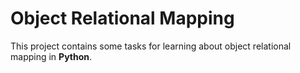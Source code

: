 # Object Relational Mapping

This project contains some tasks for learning about object relational mapping in **Python**.
